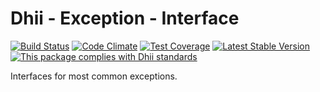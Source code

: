 # Dhii - Exception - Interface

[![Build Status](https://travis-ci.org/Dhii/exception-interface.svg?branch=master)](https://travis-ci.org/Dhii/exception-interface)
[![Code Climate](https://codeclimate.com/github/Dhii/exception-interface/badges/gpa.svg)](https://codeclimate.com/github/Dhii/exception-interface)
[![Test Coverage](https://codeclimate.com/github/Dhii/exception-interface/badges/coverage.svg)](https://codeclimate.com/github/Dhii/exception-interface/coverage)
[![Latest Stable Version](https://poser.pugx.org/dhii/exception-interface/version)](https://packagist.org/packages/Dhii/exception-interface)
[![This package complies with Dhii standards](https://img.shields.io/badge/Dhii-Compliant-green.svg?style=flat-square)][Dhii]

Interfaces for most common exceptions.

[Dhii]: https://github.com/Dhii/dhii
